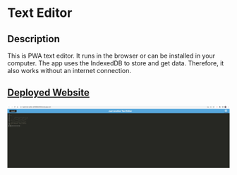 # Text Editor

## Description

This is PWA text editor. It runs in the browser or can be installed in your computer. The app uses the IndexedDB to store and get data. Therefore, it also works without an internet connection. 

## [Deployed Website](https://ingrid-text-editor-e97369b3cf06.herokuapp.com/)

![Alt text](./jate.png)